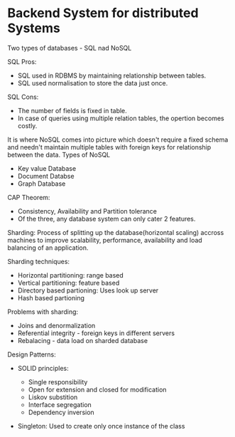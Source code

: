# Backend System for distributed Systems
Two types of databases - SQL nad NoSQL

SQL Pros:
- SQL used in RDBMS by maintaining relationship between tables.
- SQL used normalisation to store the data just once.

SQL Cons:
- The number of fields is fixed in table.
- In case of queries using multiple relation tables, the opertion becomes costly.

It is where NoSQL comes into picture which doesn't require a fixed schema and needn't maintain multiple tables with foreign keys for relationship between the data. Types of NoSQL
- Key value Database
- Document Databse
- Graph Database


CAP Theorem:
- Consistency, Availability and Partition tolerance
- Of the three, any database system can only cater 2 features.


Sharding:
Process of splitting up the database(horizontal scaling) accross machines to improve scalability, performance, availability and load balancing of an application.

Sharding techniques:
- Horizontal partitioning: range based
- Vertical partitioning: feature based
- Directory based partioning: Uses look up server
- Hash based partioning

Problems with sharding:
- Joins and denormalization
- Referential integrity - foreign keys in different servers
- Rebalacing - data load on sharded database


Design Patterns:
- SOLID principles: 
    - Single responsibility
    - Open for extension and closed for modification
    - Liskov substition
    - Interface segregation
    - Dependency inversion

- Singleton: Used to create only once instance of the class
